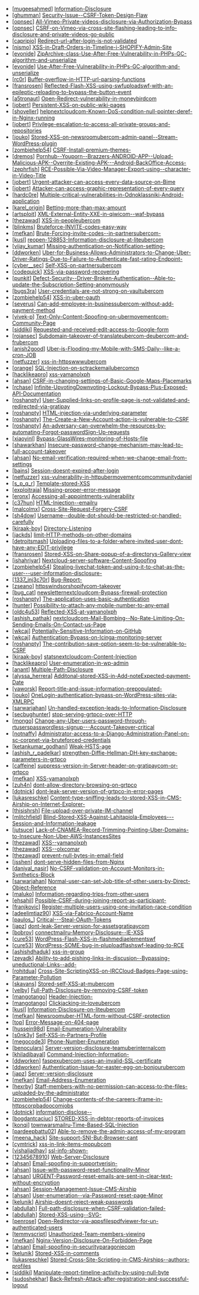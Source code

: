 * [[mugeesahmed](https://hackerone.com/mugeesahmed)] [Information-Disclosure](https://hackerone.com/reports/143064)
* [[ghumman](https://hackerone.com/ghumman)] [Security-Issue--CSRF-Token-Design-Flaw](https://hackerone.com/reports/141065)
* [[opnsec](https://hackerone.com/opnsec)] [All-Vimeo-Private-videos-disclosure-via-Authorization-Bypass](https://hackerone.com/reports/137502)
* [[opnsec](https://hackerone.com/opnsec)] [CSRF-on-Vimeo-via-cross-site-flashing-leading-to-info-disclosure-and-private-videos-go-public](https://hackerone.com/reports/136481)
* [[capripio](https://hackerone.com/capripio)] [Redirect-url-after-login-is-not-validated](https://hackerone.com/reports/153652)
* [[nismo](https://hackerone.com/nismo)] [XSS-in-Draft-Orders-in-Timeline-i-SHOPIFY-Admin-Site](https://hackerone.com/reports/117449)
* [[evonide](https://hackerone.com/evonide)] [ZipArchive-class-Use-After-Free-Vulnerability-in-PHPs-GC-algorithm-and-unserialize](https://hackerone.com/reports/146235)
* [[evonide](https://hackerone.com/evonide)] [Use-After-Free-Vulnerability-in-PHPs-GC-algorithm-and-unserialize](https://hackerone.com/reports/146233)
* [[rc0r](https://hackerone.com/rc0r)] [Buffer-overflow-in-HTTP-url-parsing-functions](https://hackerone.com/reports/121863)
* [[fransrosen](https://hackerone.com/fransrosen)] [Reflected-Flash-XSS-using-swfuploadswf-with-an-epileptic-reloading-to-bypass-the-button-event](https://hackerone.com/reports/91421)
* [[a5tronaut](https://hackerone.com/a5tronaut)] [Open-Redirect-vulnerability-in-moneybirdcom](https://hackerone.com/reports/131728)
* [[jobert](https://hackerone.com/jobert)] [Persistent-XSS-on-public-wiki-pages](https://hackerone.com/reports/136333)
* [[shoveller](https://hackerone.com/shoveller)] [helpnextcloudcom-Known-DoS-condition-null-pointer-deref-in-Nginx-running](https://hackerone.com/reports/145409)
* [[jobert](https://hackerone.com/jobert)] [Privilege-escalation-to-access-all-private-groups-and-repositories](https://hackerone.com/reports/131210)
* [[jouko](https://hackerone.com/jouko)] [Stored-XSS-on-newsroomubercom-admin-panel--Stream-WordPress-plugin](https://hackerone.com/reports/127948)
* [[zombiehelp54](https://hackerone.com/zombiehelp54)] [CSRF-Install-premium-themes-](https://hackerone.com/reports/103351)
* [[dremos](https://hackerone.com/dremos)] [Pornhub--Youporn--Brazzers-ANDROID-APP--Upload-Malicious-APK--Overrite-Existing-APK---Android-BackOffice-Access-](https://hackerone.com/reports/142352)
* [[zephrfish](https://hackerone.com/zephrfish)] [RCE-Possible-Via-Video-Manager-Export-using--character-in-Video-Title](https://hackerone.com/reports/146593)
* [[jobert](https://hackerone.com/jobert)] [Urgent-attacker-can-access-every-data-source-on-Bime](https://hackerone.com/reports/149907)
* [[jobert](https://hackerone.com/jobert)] [Attacker-can-access-graphic-representation-of-every-query](https://hackerone.com/reports/149914)
* [[hardc0re](https://hackerone.com/hardc0re)] [Multiple-critical-vulnerabilities-in-Odnoklassniki-Android-application](https://hackerone.com/reports/97295)
* [[karel_origin](https://hackerone.com/karel_origin)] [Betting-more-than-max-amount](https://hackerone.com/reports/147237)
* [[artsploit](https://hackerone.com/artsploit)] [XML-External-Entity-XXE-in-qiwicom--waf-bypass](https://hackerone.com/reports/99279)
* [[thezawad](https://hackerone.com/thezawad)] [XSS-in-peopleubercom](https://hackerone.com/reports/140791)
* [[blinkms](https://hackerone.com/blinkms)] [Bruteforce-INVITE-codes-easy-way](https://hackerone.com/reports/144877)
* [[mefkan](https://hackerone.com/mefkan)] [Brute-Forcing-invite-codes--in-partnersubercom-](https://hackerone.com/reports/144616)
* [[kusl](https://hackerone.com/kusl)] [reopen-128853-Information-disclosure-at-liteubercom](https://hackerone.com/reports/129712)
* [[vijay_kumar](https://hackerone.com/vijay_kumar)] [Missing-authentication-on-Notification-setting-](https://hackerone.com/reports/135891)
* [[ddworken](https://hackerone.com/ddworken)] [Uber-for-Business-Allows-Administrators-to-Change-Uber-Driver-Ratings-Due-to-Failure-to-Authenticate-fast-rating-Endpoint-](https://hackerone.com/reports/134521)
* [[cyber__sec](https://hackerone.com/cyber__sec)] [Self-XSS-on-partnersubercom](https://hackerone.com/reports/138622)
* [[codequick](https://hackerone.com/codequick)] [XSS-via-password-recovering](https://hackerone.com/reports/131123)
* [[punkit](https://hackerone.com/punkit)] [Defect-Security--Driver-Broken-Authentication--Able-to-update-the-Subscription-Setting-anonymously](https://hackerone.com/reports/134206)
* [[bugs3ra](https://hackerone.com/bugs3ra)] [User-credentials-are-not-strong-on-vaultubercom](https://hackerone.com/reports/128895)
* [[zombiehelp54](https://hackerone.com/zombiehelp54)] [XSS-in-uber-oauth](https://hackerone.com/reports/131052)
* [[severus](https://hackerone.com/severus)] [Can-add-employee-in-businessubercom-without-add-payment-method](https://hackerone.com/reports/153175)
* [[vivek-p](https://hackerone.com/vivek-p)] [Text-Only-Content-Spoofing-on-ubermovementcom-Community-Page](https://hackerone.com/reports/153095)
* [[siddiki](https://hackerone.com/siddiki)] [Requested-and-received-edit-access-to-Google-form](https://hackerone.com/reports/130440)
* [[rojansec](https://hackerone.com/rojansec)] [Subdomain-takeover-of-translateubercom-deubercom-and-frubercom](https://hackerone.com/reports/149679)
* [[anish2good](https://hackerone.com/anish2good)] [Uber-is-Flooding-my-Mobile-with-SMS-Daily--like-a-cron-JOB](https://hackerone.com/reports/141339)
* [[netfuzzer](https://hackerone.com/netfuzzer)] [xss-in-httpswwwubercom](https://hackerone.com/reports/145278)
* [[orange](https://hackerone.com/orange)] [SQL-Injection-on-sctrackemailubercomcn](https://hackerone.com/reports/150156)
* [[hacklikeapro](https://hackerone.com/hacklikeapro)] [xss-yamanolxph](https://hackerone.com/reports/151310)
* [[ahsan](https://hackerone.com/ahsan)] [CSRF-in-changing-settings-of-Basic-Google-Maps-Placemarks](https://hackerone.com/reports/153580)
* [[rchase](https://hackerone.com/rchase)] [Infinite-UpvotingDownvoting-Lockout-Bypass-Plus-Exposed-API-Documentation](https://hackerone.com/reports/142569)
* [[roshanpty](https://hackerone.com/roshanpty)] [User-Supplied-links-on-profile-page-is-not-validated-and-redirected-via-gratipay](https://hackerone.com/reports/151831)
* [[roshanpty](https://hackerone.com/roshanpty)] [HTML-injection-via-underlying-parameter](https://hackerone.com/reports/109832)
* [[roshanpty](https://hackerone.com/roshanpty)] [The-Create-a-New-Account-action-is-vulnerable-to-CSRF](https://hackerone.com/reports/109810)
* [[roshanpty](https://hackerone.com/roshanpty)] [An-adversary-can-overwhelm-the-resources-by-automating-Forgot-passwordSign-Up-requests](https://hackerone.com/reports/119605)
* [[xiaoyinl](https://hackerone.com/xiaoyinl)] [Bypass-GlassWires-monitoring-of-Hosts-file](https://hackerone.com/reports/141700)
* [[shawarkhan](https://hackerone.com/shawarkhan)] [Insecure-password-change-mechanism-may-lead-to-full-account-takeover](https://hackerone.com/reports/147203)
* [[ahsan](https://hackerone.com/ahsan)] [No-email-verification-required-when-we-change-email-from-settings](https://hackerone.com/reports/147182)
* [[bains](https://hackerone.com/bains)] [Session-doesnt-expired-after-login](https://hackerone.com/reports/147388)
* [[netfuzzer](https://hackerone.com/netfuzzer)] [xss-vulnerability-in-httpubermovementcomcommunitydaniel](https://hackerone.com/reports/142946)
* [[s_p_q_r](https://hackerone.com/s_p_q_r)] [Template-stored-XSS](https://hackerone.com/reports/141198)
* [[exploitraja](https://hackerone.com/exploitraja)] [Missing-proper-error-message](https://hackerone.com/reports/139319)
* [[eronx](https://hackerone.com/eronx)] [Accessing-all-appointments-vulnerability](https://hackerone.com/reports/59508)
* [[c37hun](https://hackerone.com/c37hun)] [HTML-Injection--emailru](https://hackerone.com/reports/65013)
* [[malcolmx](https://hackerone.com/malcolmx)] [Cross-Site-Request-Forgery-CSRF](https://hackerone.com/reports/148156)
* [[sh4dow](https://hackerone.com/sh4dow)] [Username--double-dot-should-be-restricted-or-handled-carefully](https://hackerone.com/reports/152477)
* [[kiraak-boy](https://hackerone.com/kiraak-boy)] [Directory-Listening](https://hackerone.com/reports/117573)
* [[jackds](https://hackerone.com/jackds)] [limit-HTTP-methods-on-other-domains](https://hackerone.com/reports/117142)
* [[detroitsmash](https://hackerone.com/detroitsmash)] [Uploading-files-to-a-folder-where-invited-user-dont-have-any-EDIT-privilege](https://hackerone.com/reports/145950)
* [[fransrosen](https://hackerone.com/fransrosen)] [Stored-XSS-on-Share-popup-of-a-directorys-Gallery-view](https://hackerone.com/reports/145355)
* [[ishahriyar](https://hackerone.com/ishahriyar)] [Nextcloud-server-software-Content-Spoofing](https://hackerone.com/reports/145463)
* [[zombiehelp54](https://hackerone.com/zombiehelp54)] [Stealing-livechat-token-and-using-it-to-chat-as-the-user---user-information-disclosure-](https://hackerone.com/reports/151058)
* [[1337_inj3c70r](https://hackerone.com/1337_inj3c70r)] [Bug-Report-](https://hackerone.com/reports/142940)
* [[zseano](https://hackerone.com/zseano)] [httpswindsorshopifycom-takeover](https://hackerone.com/reports/150374)
* [[bug_cat](https://hackerone.com/bug_cat)] [newsletternextcloudcom-Bypass-firewall-protection](https://hackerone.com/reports/145730)
* [[roshanpty](https://hackerone.com/roshanpty)] [The-application-uses-basic-authentication](https://hackerone.com/reports/151847)
* [[hunter](https://hackerone.com/hunter)] [Possibility-to-attach-any-mobile-number-to-any-email](https://hackerone.com/reports/18992)
* [[oldc4u53](https://hackerone.com/oldc4u53)] [Reflected-XSS-at-yamanolxph](https://hackerone.com/reports/151258)
* [[ashish_pathak](https://hackerone.com/ashish_pathak)] [nextcloudcom-Mail-Bombing--No-Rate-Limiting-On-Sending-Emails-On-Contact-us-Page](https://hackerone.com/reports/145458)
* [[wkcaj](https://hackerone.com/wkcaj)] [Potentially-Sensitive-Information-on-GitHub](https://hackerone.com/reports/143438)
* [[wkcaj](https://hackerone.com/wkcaj)] [Authentication-Bypass-on-Icinga-monitoring-server](https://hackerone.com/reports/143482)
* [[roshanpty](https://hackerone.com/roshanpty)] [The-contribution-save-option-seem-to-be-vulnerable-to-CSRF](https://hackerone.com/reports/151827)
* [[kiraak-boy](https://hackerone.com/kiraak-boy)] [statsnextcloudcom-Content-Injection](https://hackerone.com/reports/145375)
* [[hacklikeapro](https://hackerone.com/hacklikeapro)] [User-enumeration-in-wp-admin](https://hackerone.com/reports/151583)
* [[anant](https://hackerone.com/anant)] [Multiple-Path-Disclosure](https://hackerone.com/reports/9485)
* [[alyssa_herrera](https://hackerone.com/alyssa_herrera)] [Additonal-stored-XSS-in-Add-noteExpected-payment-Date](https://hackerone.com/reports/121903)
* [[yaworsk](https://hackerone.com/yaworsk)] [Report-title-and-issue-information-prepopulated-](https://hackerone.com/reports/111868)
* [[jouko](https://hackerone.com/jouko)] [OneLogin-authentication-bypass-on-WordPress-sites-via-XMLRPC](https://hackerone.com/reports/138869)
* [[sarwarjahan](https://hackerone.com/sarwarjahan)] [Un-handled-exception-leads-to-Information-Disclosure](https://hackerone.com/reports/96847)
* [[secbughunter](https://hackerone.com/secbughunter)] [stop-serving-grtpco-over-HTTP](https://hackerone.com/reports/117330)
* [[mongo](https://hackerone.com/mongo)] [Change-any-Uber-users-password-through-rtuserspasswordless-signup---Account-Takeover-critical](https://hackerone.com/reports/143717)
* [[notnaffy](https://hackerone.com/notnaffy)] [Administrator-access-to-a-Django-Administration-Panel-on-sc-corpnet-via-bruteforced-credentials](https://hackerone.com/reports/128114)
* [[ketankumar_godhani](https://hackerone.com/ketankumar_godhani)] [Weak-HSTS-age](https://hackerone.com/reports/147260)
* [[ashish_r_padelkar](https://hackerone.com/ashish_r_padelkar)] [strengthen-Diffie-Hellman-DH-key-exchange-parameters-in-grtpco](https://hackerone.com/reports/117458)
* [[caffeine](https://hackerone.com/caffeine)] [suppress-version-in-Server-header-on-gratipaycom-or-grtpco](https://hackerone.com/reports/123742)
* [[mefkan](https://hackerone.com/mefkan)] [XSS-yamanolxph](https://hackerone.com/reports/151147)
* [[zuh4n](https://hackerone.com/zuh4n)] [dont-allow-directory-browsing-on-grtpco](https://hackerone.com/reports/151295)
* [[dotnick](https://hackerone.com/dotnick)] [dont-leak-server-version-of-grtpco-in-error-pages](https://hackerone.com/reports/136720)
* [[lukasreschke](https://hackerone.com/lukasreschke)] [Content-type-sniffing-leads-to-stored-XSS-in-CMS-Airship-on-Internet-Explorer-](https://hackerone.com/reports/151231)
* [[thisishrsh](https://hackerone.com/thisishrsh)] [File-upload-over-private-IM-channel](https://hackerone.com/reports/143903)
* [[mlitchfield](https://hackerone.com/mlitchfield)] [Blind-Stored-XSS-Against-Lahitapiola-Employees---Session-and-Information-leakage](https://hackerone.com/reports/135154)
* [[jutsuce](https://hackerone.com/jutsuce)] [Lack-of-CNAMEA-Record-Trimming-Pointing-Uber-Domains-to-Insecure-Non-Uber-AWS-InstancesSites](https://hackerone.com/reports/125118)
* [[thezawad](https://hackerone.com/thezawad)] [XSS--yamanolxph](https://hackerone.com/reports/150565)
* [[thezawad](https://hackerone.com/thezawad)] [XSS--olxcomar](https://hackerone.com/reports/150560)
* [[thezawad](https://hackerone.com/thezawad)] [prevent-null-bytes-in-email-field](https://hackerone.com/reports/150917)
* [[jsshen](https://hackerone.com/jsshen)] [dont-serve-hidden-files-from-Nginx](https://hackerone.com/reports/120026)
* [[daniyal_nasir](https://hackerone.com/daniyal_nasir)] [No-CSRF-validation-on-Account-Monitors-in-Synthetics-Block](https://hackerone.com/reports/140275)
* [[sarwarjahan](https://hackerone.com/sarwarjahan)] [Normal-user-can-set-Job-title-of-other-users-by-Direct-Object-Reference](https://hackerone.com/reports/123435)
* [[maluko](https://hackerone.com/maluko)] [Information-regarding-trips-from-other-users](https://hackerone.com/reports/127161)
* [[ehsahil](https://hackerone.com/ehsahil)] [Possible-CSRF-during-joining-report-as-participant-](https://hackerone.com/reports/148517)
* [[franjkovic](https://hackerone.com/franjkovic)] [Register-multiple-users-using-one-invitation-race-condition](https://hackerone.com/reports/148609)
* [[adeelimtiaz90](https://hackerone.com/adeelimtiaz90)] [XSS-via-Fabrico-Account-Name](https://hackerone.com/reports/34725)
* [[paulos_](https://hackerone.com/paulos_)] [Critical---Steal-OAuth-Tokens](https://hackerone.com/reports/131202)
* [[japz](https://hackerone.com/japz)] [dont-leak-Server-version-for-assetsgratipaycom](https://hackerone.com/reports/149710)
* [[bobrov](https://hackerone.com/bobrov)] [connectmailru-Memory-Disclosure--IE-XSS](https://hackerone.com/reports/38615)
* [[cure53](https://hackerone.com/cure53)] [WordPress-Flash-XSS-in-flashmediaelementswf](https://hackerone.com/reports/134546)
* [[cure53](https://hackerone.com/cure53)] [WordPress-SOME-bug-in-pluploadflashswf-leading-to-RCE](https://hackerone.com/reports/134738)
* [[ashishdhaduk](https://hackerone.com/ashishdhaduk)] [xss-in-group](https://hackerone.com/reports/78052)
* [[zeyadk](https://hackerone.com/zeyadk)] [Ability-to-add-pishing-links-in-discusion--Bypassing-uneductional-Links--add-](https://hackerone.com/reports/62301)
* [[rohitdua](https://hackerone.com/rohitdua)] [Cross-Site-ScriptingXSS-on-IRCCloud-Badges-Page-using-Parameter-Pollution](https://hackerone.com/reports/150083)
* [[skavans](https://hackerone.com/skavans)] [Stored-self-XSS-at-mubercom](https://hackerone.com/reports/134124)
* [[velby](https://hackerone.com/velby)] [Full-Path-Disclosure-by-removing-CSRF-token](https://hackerone.com/reports/150018)
* [[mangotango](https://hackerone.com/mangotango)] [Header-Injection-](https://hackerone.com/reports/143076)
* [[mangotango](https://hackerone.com/mangotango)] [Clickjacking-in-loveubercom](https://hackerone.com/reports/137152)
* [[kusl](https://hackerone.com/kusl)] [Information-Disclosure-on-liteubercom](https://hackerone.com/reports/133375)
* [[mefkan](https://hackerone.com/mefkan)] [Newsroomuber-HTML-form-without-CSRF-protection](https://hackerone.com/reports/144147)
* [[top](https://hackerone.com/top)] [Error-Message-on-404-page](https://hackerone.com/reports/145893)
* [[hussein98d](https://hackerone.com/hussein98d)] [Email-Enumeration-Vulnerability](https://hackerone.com/reports/143672)
* [[s0nk3y](https://hackerone.com/s0nk3y)] [Self-XSS-in-Partners-Profile](https://hackerone.com/reports/145289)
* [[megocode3](https://hackerone.com/megocode3)] [Phone-Number-Enumeration](https://hackerone.com/reports/138881)
* [[benoculars](https://hackerone.com/benoculars)] [Server-version-disclosure-teamuberinternalcom](https://hackerone.com/reports/146327)
* [[khiladibayal](https://hackerone.com/khiladibayal)] [Command-Injection-Information-](https://hackerone.com/reports/146735)
* [[ddworken](https://hackerone.com/ddworken)] [faspexubercom-uses-an-invalid-SSL-certificate](https://hackerone.com/reports/146847)
* [[ddworken](https://hackerone.com/ddworken)] [Authentication-Issue-for-easter-egg-on-bonjourubercom](https://hackerone.com/reports/146838)
* [[japz](https://hackerone.com/japz)] [Server-version-disclosure](https://hackerone.com/reports/149483)
* [[mefkan](https://hackerone.com/mefkan)] [Email-Address-Enumeration](https://hackerone.com/reports/144803)
* [[hexrby](https://hackerone.com/hexrby)] [Staff-members-with-no-permission-can-access-to-the-files-uploaded-by-the-administrator](https://hackerone.com/reports/97452)
* [[zombiehelp54](https://hackerone.com/zombiehelp54)] [Change-contents-of-the-careers-iframe-in-httpscorpbadoocomjobs](https://hackerone.com/reports/147776)
* [[dotnick](https://hackerone.com/dotnick)] [information-disclose--](https://hackerone.com/reports/135782)
* [[bogdantcaciuc](https://hackerone.com/bogdantcaciuc)] [STORED-XSS-in-debtor-reports-of-invoices](https://hackerone.com/reports/142893)
* [[konqi](https://hackerone.com/konqi)] [townwarsmailru-Time-Based-SQL-Injection](https://hackerone.com/reports/144674)
* [[pardeepbattu02](https://hackerone.com/pardeepbattu02)] [Able-to-remove-the-admin-access-of-my-program](https://hackerone.com/reports/141629)
* [[meena_hack](https://hackerone.com/meena_hack)] [Site-support-SNI-But-Browser-cant](https://hackerone.com/reports/149442)
* [[cymtrick](https://hackerone.com/cymtrick)] [xss-in-link-items-mopubcom](https://hackerone.com/reports/100931)
* [[vishaljadhav](https://hackerone.com/vishaljadhav)] [ssl-info-shown-](https://hackerone.com/reports/149369)
* [[12345678910](https://hackerone.com/12345678910)] [Web-Server-Disclosure](https://hackerone.com/reports/149327)
* [[ahsan](https://hackerone.com/ahsan)] [Email-spoofing-in-supportverisin-](https://hackerone.com/reports/147919)
* [[ahsan](https://hackerone.com/ahsan)] [Issue-with-password-reset-functionality-Minor](https://hackerone.com/reports/149027)
* [[ahsan](https://hackerone.com/ahsan)] [URGENT-Password-reset-emails-are-sent-in-clear-text-without-encryption](https://hackerone.com/reports/149028)
* [[ahsan](https://hackerone.com/ahsan)] [Session-Management-Issue-CMS-Airship](https://hackerone.com/reports/148914)
* [[ahsan](https://hackerone.com/ahsan)] [User-enumeration--via-Password-reset-page-Minor](https://hackerone.com/reports/148911)
* [[kelunik](https://hackerone.com/kelunik)] [Airship-doesnt-reject-weak-passwords](https://hackerone.com/reports/148903)
* [[abdullah](https://hackerone.com/abdullah)] [Full-path-disclosure-when-CSRF-validation-failed-](https://hackerone.com/reports/148890)
* [[abdullah](https://hackerone.com/abdullah)] [Stored-XSS-using--SVG-](https://hackerone.com/reports/148853)
* [[penrose](https://hackerone.com/penrose)] [Open-Redirector-via-appsfilespdfviewer-for-un-authenticated-users](https://hackerone.com/reports/131082)
* [[temmyscript](https://hackerone.com/temmyscript)] [Unauthorized-Team-members-viewing](https://hackerone.com/reports/123572)
* [[mefkan](https://hackerone.com/mefkan)] [Nginx-Version-Disclosure-On-Forbidden-Page](https://hackerone.com/reports/148768)
* [[ahsan](https://hackerone.com/ahsan)] [Email-spoofing-in-securityparagoniecom](https://hackerone.com/reports/148763)
* [[kelunik](https://hackerone.com/kelunik)] [Stored-XSS-in-comments](https://hackerone.com/reports/148751)
* [[lukasreschke](https://hackerone.com/lukasreschke)] [Stored-Cross-Site-Scripting-in-CMS-Airships--authors-profiles](https://hackerone.com/reports/148741)
* [[siddiki](https://hackerone.com/siddiki)] [Manipulate-report-timeline-activity-by-using-null-byte](https://hackerone.com/reports/133322)
* [[sudoshekhar](https://hackerone.com/sudoshekhar)] [Back-Refresh-Attack-after-registration-and-successful-logout](https://hackerone.com/reports/147744)
